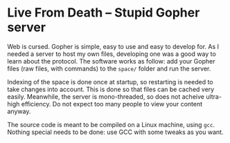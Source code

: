 # Live From Death – Stupid Gopher server

Web is cursed. Gopher is simple, easy to use and easy to develop for. As I needed a server to host my own files, developing one was a good way to learn about the protocol. The software works as follow: add your Gopher files (raw files, with commands) to the `space/` folder and run the server.

Indexing of the space is done once at startup, so restarting is needed to take changes into account. This is done so that files can be cached very easily. Meanwhile, the server is mono-threaded, so does not acheive ultra-high efficiency. Do not expect too many people to view your content anyway.

The source code is meant to be compiled on a Linux machine, using `gcc`. Nothing special needs to be done: use GCC with some tweaks as you want.